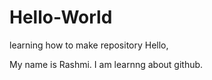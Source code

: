 # Hello-World
learning how to make repository
Hello,

My name is Rashmi. I am learnng about github.

